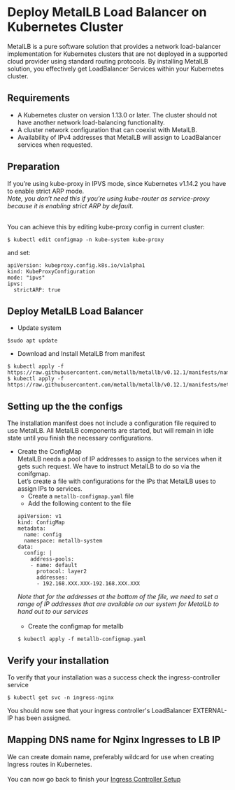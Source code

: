 # Deploy MetalLB Load Balancer on Kubernetes Cluster

MetalLB is a pure software solution that provides a network load-balancer implementation for Kubernetes clusters that are not deployed in a supported cloud provider using standard routing protocols. By installing MetalLB solution, you effectively get LoadBalancer Services within your Kubernetes cluster.

## Requirements
* A Kubernetes cluster on version 1.13.0 or later. The cluster should not have another network load-balancing functionality.
* A cluster network configuration that can coexist with MetalLB.
* Availability of IPv4 addresses that MetalLB will assign to LoadBalancer services when requested.

## Preparation
If you’re using kube-proxy in IPVS mode, since Kubernetes v1.14.2 you have to enable strict ARP mode.<br/>
*Note, you don’t need this if you’re using kube-router as service-proxy because it is enabling strict ARP by default.*<br/><br/>

You can achieve this by editing kube-proxy config in current cluster:
```
$ kubectl edit configmap -n kube-system kube-proxy
```
and set:
```
apiVersion: kubeproxy.config.k8s.io/v1alpha1
kind: KubeProxyConfiguration
mode: "ipvs"
ipvs:
  strictARP: true
```
## Deploy MetalLB Load Balancer
* Update system
```
$sudo apt update
```
* Download and Install MetalLB from manifest
```
$ kubectl apply -f https://raw.githubusercontent.com/metallb/metallb/v0.12.1/manifests/namespace.yaml
$ kubectl apply -f https://raw.githubusercontent.com/metallb/metallb/v0.12.1/manifests/metallb.yaml
```
## Setting up the the configs
The installation manifest does not include a configuration file required to use MetalLB. All MetalLB components are started, but will remain in idle state until you finish the necessary configurations.
* Create the ConfigMap<br/>
MetalLB needs a pool of IP addresses to assign to the services when it gets such request. We have to instruct MetalLB to do so via the conifgmap.<br/>
Let’s create a file with configurations for the IPs that MetalLB uses to assign IPs to services.<br/>
  * Create a ```metallb-configmap.yaml``` file
  * Add the following content to the file
  ```
  apiVersion: v1
  kind: ConfigMap
  metadata:
    name: config
    namespace: metallb-system
  data:
    config: |
      address-pools:
      - name: default
        protocol: layer2
        addresses:
        - 192.168.XXX.XXX-192.168.XXX.XXX
  ```
  *Note that for the addresses at the bottom of the file, we need to set a range of IP addresses that are available on our system for MetalLb to hand out to our services*<br/><br/>
  * Create the configmap for metallb
  ```
  $ kubectl apply -f metallb-configmap.yaml
  ```
## Verify your installation
To verify that your installation was a success check the ingress-controller service
```
$ kubectl get svc -n ingress-nginx
```
You should now see that your ingress controller's LoadBalancer EXTERNAL-IP has been assigned.

## Mapping DNS name for Nginx Ingresses to LB IP
We can create domain name, preferably wildcard for use when creating Ingress routes in Kubernetes.
<br/><br/>
You can now go back to finish your [Ingress Controller Setup](https://github.com/hereishd/K8S-From-Scratch/tree/main/Nginx-Ingress-Controller)
